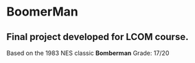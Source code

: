 # BoomerMan
## Final project developed for LCOM course.

Based on the 1983 NES classic **Bomberman**
Grade: 17/20
